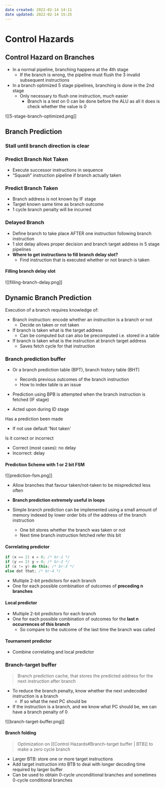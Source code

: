 ```yaml
---
date created: 2022-02-14 14:11
date updated: 2022-02-14 15:25
---
```


# Control Hazards

## Control Hazard on Branches

- In a normal pipeline, branching happens at the 4th stage
  - If the branch is wrong, the pipeline must flush the 3 invalid subsequent instructions
- In a branch optimized 5 stage pipelines, branching is done in the 2nd stage
  - Only necessary to flush one instruction, much easier
    - Branch is a test on 0 can be done before the ALU as all it does is check whether the value is 0

![[5-stage-branch-optimized.png]]

## Branch Prediction

### Stall until branch direction is clear

### Predict Branch Not Taken

- Execute successor instructions in sequence
- “Squash” instruction pipeline if branch actually taken

### Predict Branch Taken

- Branch address is not known by IF stage
- Target known same time as branch outcome
- 1 cycle branch penalty will be incurred

### Delayed Branch

- Define branch to take place AFTER one instruction following branch instruction
- 1 slot delay allows proper decision and branch target address in 5 stage pipelines
- **Where to get instructions to fill branch delay slot?**
  - Find instruction that is executed whether or not branch is taken

#### Filling branch delay slot

![[filling-branch-delay.png]]

## Dynamic Branch Prediction

Execution of a branch requires knowledge of:

- Branch instruction: encode whether an instruction is a branch or not
  - Decide on taken or not taken
- If branch is taken what is the target address
  - Can be computed but can also be precomputed i.e. stored in a table
- If branch is taken what is the instruction at branch target address
  - Saves fetch cycle for that instruction

### Branch prediction buffer

- Or a branch prediction table (BPT), branch history table (BHT)
  - Records previous outcomes of the branch instruction
  - How to index table is an issue
- Prediction using BPB is attempted when the branch instruction is fetched (IF stage)

- Acted upon during ID stage

Has a prediction been made

- If not use default 'Not taken'

Is it correct or incorrect

- Correct (most cases): no delay
- Incorrect: delay

#### Prediction Scheme with 1 or 2 bit FSM

![[prediction-fsm.png]]

- Allow branches that favour taken/not-taken to be mispredicted less often

- **Branch prediction extremely useful in loops**

- Simple branch prediction can be implemented using a small amount of memory indexed by lower order bits of the address of the branch instruction
  - One bit stores whether the branch was taken or not
  - Next time branch instruction fetched refer this bit

#### Correlating predictor

```java
if (x == 2) x = 0; /* br-1 */
if (y == 2) y = 0; /* br-2 */
if (x != y) do this; /* br-3 */
else dot that; /* br-4 */
```

- Multiple 2-bit predictors for each branch
- One for each possible combination of outcomes of **preceding n branches**

#### Local predictor

- Multiple 2-bit predictors for each branch
- One for each possible combination of outcomes for the **last n occurrences of this branch**
  - So compare to the outcome of the last time the branch was called

#### Tournament predictor

- Combine correlating and local predictor

### Branch-target buffer

> Branch prediction cache, that stores the predicted address for the next instruction after branch

- To reduce the branch penalty, know whether the next undecoded instruction is a branch
  - If so what the next PC should be
- If the instruction is a branch, and we know what PC should be, we can have a branch penalty of 0

![[branch-target-buffer.png]]

#### Branch folding

> Optimization on [[Control Hazards#Branch-target buffer | BTB]] to make a zero cycle branch

- Larger BTB: store one or more target instructions
- Add target instruction into BTB to deal with longer decoding time required by larger buffer
- Can be used to obtain 0-cycle unconditional branches and sometimes 0-cycle conditional branches
